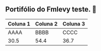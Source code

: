 ## Portifólio do Fmlevy teste. 👋



Coluna 1 | Coluna 2 | Coluna 3 |
---|---|---|
AAAA | BBBB | CCCC |
30.5 | 54.4 | 36.7 |




<!--
**fmlevy/fmlevy** is a ✨ _special_ ✨ repository because its `README.md` (this file) appears on your GitHub profile.

Here are some ideas to get you started:

- 🔭 I’m currently working on ...
- 🌱 I’m currently learning ...
- 👯 I’m looking to collaborate on ...
- 🤔 I’m looking for help with ...
- 💬 Ask me about ...
- 📫 How to reach me: ...
- 😄 Pronouns: ...
- ⚡ Fun fact: ...
-->

